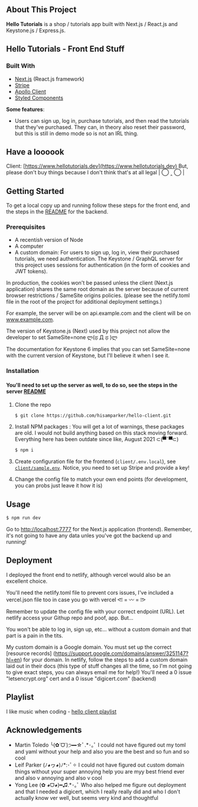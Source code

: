 ## About This Project

**Hello Tutorials** is a shop / tutorials app built with Next.js / React.js and Keystone.js / Express.js.

## Hello Tutorials - Front End Stuff

### Built With

- [Next.js](https://nextjs.org/) (React.js framework)
- [Stripe](https://stripe.com)
- [Apollo Client](https://www.apollographql.com/docs/react/)
- [Styled Components](https://styled-components.com/)

**Some features**:

- Users can sign up, log in, purchase tutorials, and then read the tutorials that they've purchased. They can, in theory also reset their password, but this is still in demo mode so is not an IRL thing.

## Have a loooook

Client: [https://www.hellotutorials.dev](https://www.hellotutorials.dev)
But, please don't buy things because I don't think that's at all legal | ◯ ‸ ◯ |

## Getting Started

To get a local copy up and running follow these steps for the front end, and the steps in the [README](https://github.com/hisamparker/hello-server.git) for the backend.

### Prerequisites

- A recent<i>ish</i> version of Node 
- A computer 
- A custom domain: For users to sign up, log in, view their purchased tutorials, we need authentication. The Keystone / GraphQL server for this project uses sessions for authentication (in the form of cookies and JWT tokens). 

In production, the cookies won't be passed unless the client (Next.js application) shares the same root domain as the server because of current browser restrictions / SameSite origins policies. (please see the netlify.toml file in the root of the project for additional deployment settings.)

For example, the server will be on api.example.com and the client will be on www.example.com.

The version of Keystone.js (Next) used by this project not allow the developer to set SameSite=none ლ(ಥ Д ಥ )ლ 

The documentation for Keystone 6 implies that you can set SameSite=none with the current version of Keystone, but I'll believe it when I see it.

### Installation
#### You'll need to set up the server as well, to do so, see the steps in the server [README](https://github.com/hisamparker/hello-server.git)

1. Clone the repo

   ```sh
   $ git clone https://github.com/hisamparker/hello-client.git
   ```

2. Install NPM packages :  You will get a lot of warnings, these packages are old. I would not build anything based on this stack moving forward. Everything here has been outdate since like, August 2021 ⊂(▀¯▀⊂)

   ```sh
   $ npm i
   ```
3. Create configuration file for the frontend (`client/.env.local`), see [`client/sample.env`](/.env.production). Notice, you need to set up Stripe and provide a key!

4. Change the config file to match your own end points (for development, you can probs just leave it how it is)

## Usage

```sh
$ npm run dev
```

Go to [http://localhost:7777](http://localhost:7777) for the Next.js application (frontend). Remember, it's not going to have any data unles you've got the backend up and running!

## Deployment

I deployed the front end to netlify, although vercel would also be an excellent choice. 

You'll need the netlify.toml file to prevent cors issues, I've included a vercel.json file too in case you go with vercel ᕙ⁞ = 〰 = ⁞ᕗ

Remember to update the config file with your correct endpoint (URL). Let netlify access your Githup repo and poof, app. But...

You won't be able to log in, sign up, etc... without a custom domain and that part is a pain in the tits.

My custom domain is a Google domain. You must set up the correct [resource records] (https://support.google.com/domains/answer/3251147?hl=en) for your domain. In netlify, follow the steps to add a custom domain laid out in their docs (this type of stuff changes all the time, so I'm not going to give exact steps, you can always email me for help!) You'll need a  0 issue "letsencrypt.org" cert and a 0 issue "digicert.com" (backend)   

## Playlist

I like music when coding - [hello client playlist](https://open.spotify.com/playlist/6COOwTUqfykZ1jjbPzyDQE?si=97aa3c684def49ff)

## Acknowledgements

- Martin Toledo ╰(✿˙ᗜ˙)੭━☆ﾟ.*･｡ﾟ I could not have figured out my toml and yaml without your help and also you are the best and so fun and so cool
- Leif Parker (ﾉ◕ヮ◕)ﾉ*:･ﾟ✧ I could not have figured out custom domain things without your super annoying help you are myy best friend ever and also v annoying and also v cool
- Yong Lee (✿ ◕ᗜ◕)━♫.*･｡ﾟ Who also helped me figure out deployment and that I needed a digicert, which I really really did and who I don't actually know ver well, but seems very kind and thoughtful